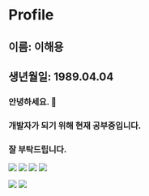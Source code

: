 # Profile
## 이름: 이해용
## 생년월일: 1989.04.04

### 안녕하세요. 👋
### 개발자가 되기 위해 현재 공부중입니다.
### 잘 부탁드립니다.


<p> 
  <img src="https://img.shields.io/badge/HTML5-E34F26?style=flat-square&logo=HTML5&logoColor=white"/> 
  <img src="https://img.shields.io/badge/CSS3-1572B6?style=flat-square&logo=CSS3&logoColor=white"/> 
  <img src="https://img.shields.io/badge/JavaScript-F7DF1E?style=flat-square&logo=JavaScript&logoColor=white"/> 
  <img src="https://img.shields.io/badge/Python-3776AB?style=flat-square&logo=Python&logoColor=white"/> 
</p>


<p>
    <a href="mailto:haewong27@gmail.com" target="_blank"><img src="https://img.shields.io/badge/haewong27@gmail.com-EA4335?style=flat-square&logo=Gmail&logoColor=white"/></a>
    <a href="https://www.linkedin.com/in/haeyonglee44/" target="_blank"><img src="https://img.shields.io/badge/HaeYongLee-0A66C2?style=flat-square&logo=LinkedIn&logoColor=white"/></a>    
</p>
